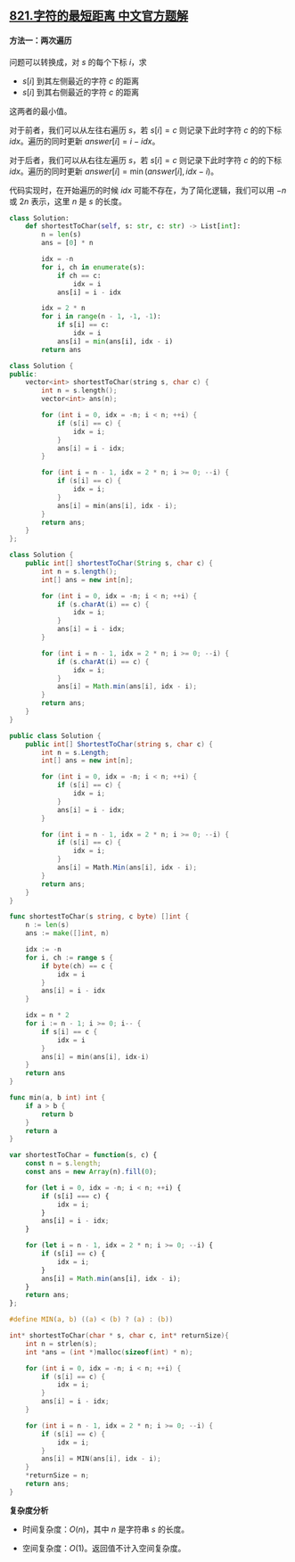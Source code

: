 ## [821.字符的最短距离 中文官方题解](https://leetcode.cn/problems/shortest-distance-to-a-character/solutions/100000/zi-fu-de-zui-duan-ju-chi-by-leetcode-sol-2t49)
#### 方法一：两次遍历

问题可以转换成，对 $s$ 的每个下标 $i$，求

- $s[i]$ 到其左侧最近的字符 $c$ 的距离
- $s[i]$ 到其右侧最近的字符 $c$ 的距离

这两者的最小值。

对于前者，我们可以从左往右遍历 $s$，若 $s[i]=c$ 则记录下此时字符 $c$ 的的下标 $\textit{idx}$。遍历的同时更新 $\textit{answer}[i]=i-\textit{idx}$。

对于后者，我们可以从右往左遍历 $s$，若 $s[i]=c$ 则记录下此时字符 $c$ 的的下标 $\textit{idx}$。遍历的同时更新 $\textit{answer}[i]=\min(\textit{answer}[i],\textit{idx}-i)$。

代码实现时，在开始遍历的时候 $\textit{idx}$ 可能不存在，为了简化逻辑，我们可以用 $-n$ 或 $2n$ 表示，这里 $n$ 是 $s$ 的长度。

```Python [sol1-Python3]
class Solution:
    def shortestToChar(self, s: str, c: str) -> List[int]:
        n = len(s)
        ans = [0] * n

        idx = -n
        for i, ch in enumerate(s):
            if ch == c:
                idx = i
            ans[i] = i - idx

        idx = 2 * n
        for i in range(n - 1, -1, -1):
            if s[i] == c:
                idx = i
            ans[i] = min(ans[i], idx - i)
        return ans
```

```C++ [sol1-C++]
class Solution {
public:
    vector<int> shortestToChar(string s, char c) {
        int n = s.length();
        vector<int> ans(n);

        for (int i = 0, idx = -n; i < n; ++i) {
            if (s[i] == c) {
                idx = i;
            }
            ans[i] = i - idx;
        }

        for (int i = n - 1, idx = 2 * n; i >= 0; --i) {
            if (s[i] == c) {
                idx = i;
            }
            ans[i] = min(ans[i], idx - i);
        }
        return ans;
    }
};
```

```Java [sol1-Java]
class Solution {
    public int[] shortestToChar(String s, char c) {
        int n = s.length();
        int[] ans = new int[n];

        for (int i = 0, idx = -n; i < n; ++i) {
            if (s.charAt(i) == c) {
                idx = i;
            }
            ans[i] = i - idx;
        }

        for (int i = n - 1, idx = 2 * n; i >= 0; --i) {
            if (s.charAt(i) == c) {
                idx = i;
            }
            ans[i] = Math.min(ans[i], idx - i);
        }
        return ans;
    }
}
```

```C# [sol1-C#]
public class Solution {
    public int[] ShortestToChar(string s, char c) {
        int n = s.Length;
        int[] ans = new int[n];

        for (int i = 0, idx = -n; i < n; ++i) {
            if (s[i] == c) {
                idx = i;
            }
            ans[i] = i - idx;
        }

        for (int i = n - 1, idx = 2 * n; i >= 0; --i) {
            if (s[i] == c) {
                idx = i;
            }
            ans[i] = Math.Min(ans[i], idx - i);
        }
        return ans;
    }
}
```

```go [sol1-Golang]
func shortestToChar(s string, c byte) []int {
    n := len(s)
    ans := make([]int, n)

    idx := -n
    for i, ch := range s {
        if byte(ch) == c {
            idx = i
        }
        ans[i] = i - idx
    }

    idx = n * 2
    for i := n - 1; i >= 0; i-- {
        if s[i] == c {
            idx = i
        }
        ans[i] = min(ans[i], idx-i)
    }
    return ans
}

func min(a, b int) int {
    if a > b {
        return b
    }
    return a
}
```

```JavaScript [sol1-JavaScript]
var shortestToChar = function(s, c) {
    const n = s.length;
    const ans = new Array(n).fill(0);

    for (let i = 0, idx = -n; i < n; ++i) {
        if (s[i] === c) {
            idx = i;
        }
        ans[i] = i - idx;
    }

    for (let i = n - 1, idx = 2 * n; i >= 0; --i) {
        if (s[i] == c) {
            idx = i;
        }
        ans[i] = Math.min(ans[i], idx - i);
    }
    return ans;
};
```

```C [sol1-C]
#define MIN(a, b) ((a) < (b) ? (a) : (b))

int* shortestToChar(char * s, char c, int* returnSize){
    int n = strlen(s);
    int *ans = (int *)malloc(sizeof(int) * n);

    for (int i = 0, idx = -n; i < n; ++i) {
        if (s[i] == c) {
            idx = i;
        }
        ans[i] = i - idx;
    }

    for (int i = n - 1, idx = 2 * n; i >= 0; --i) {
        if (s[i] == c) {
            idx = i;
        }
        ans[i] = MIN(ans[i], idx - i);
    }
    *returnSize = n;
    return ans;
}
```

**复杂度分析**

- 时间复杂度：$O(n)$，其中 $n$ 是字符串 $s$ 的长度。

- 空间复杂度：$O(1)$。返回值不计入空间复杂度。